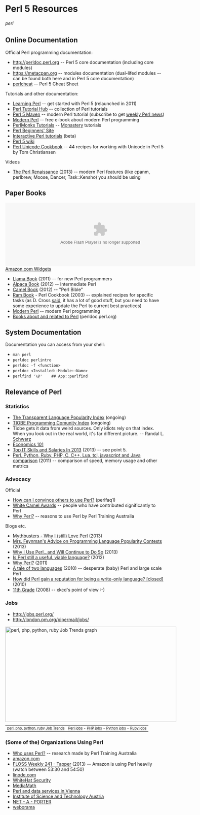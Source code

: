 # Perl 5 Resources
###### perl

## Online Documentation

Official Perl programming documentation:

* <http://perldoc.perl.org> -- Perl 5 core documentation (including core modules)
* <https://metacpan.org> -- modules documentation (dual-lifed modules -- can be found both here and in Perl 5 core documentation)
* [perlcheat](https://metacpan.org/module/perlcheat) -- Perl 5 Cheat Sheet

Tutorials and other documentation:

* [Learning Perl](http://learn.perl.org/) -- get started with Perl 5 (relaunched in 2011)
* [Perl Tutorial Hub](http://perl-tutorial.org/) -- collection of Perl tutorials
* [Perl 5 Maven](http://perl5maven.com/) -- modern Perl tutorial (subscribe to get <a href="http://perlweekly.com/">weekly Perl news</a>)
* [Modern Perl](http://modernperlbooks.com/books/modern_perl/) -- free e-book about modern Perl programming
* [PerlMonks Tutorials](http://perlmonks.org/?node=Tutorials) -- [Monastery](https://en.wikipedia.org/wiki/Perl_Monks) tutorials
* [Perl Beginners' Site](http://perl-begin.org/)
* [Interactive Perl tutorials](http://perltuts.com/) (beta)
* [Perl 5 wiki](https://www.socialtext.net/perl5/index.cgi)
* [Perl Unicode Cookbook](http://www.perl.com/pub/2012/04/perlunicook-standard-preamble.html) -- 44 recipes for working with Unicode in Perl 5 by Tom Christiansen

Videos

* [The Perl Renaissance](http://mirror.linux.org.au/linux.conf.au/2013/mp4/The_Perl_Renaissance.mp4) (2013) -- modern Perl features (like cpanm, perlbrew, Moose, Dancer, Task::Kensho) you should be using

## Paper Books

<OBJECT classid="clsid:D27CDB6E-AE6D-11cf-96B8-444553540000" codebase="http://fpdownload.macromedia.com/get/flashplayer/current/swflash.cab" id="Player_270c1583-561e-4abe-adba-d83e669b01e3"  WIDTH="600px" HEIGHT="200px"> <PARAM NAME="movie" VALUE="http://ws.amazon.com/widgets/q?rt=tf_cw&ServiceVersion=20070822&MarketPlace=US&ID=V20070822%2FUS%2Fopen057-20%2F8010%2F270c1583-561e-4abe-adba-d83e669b01e3&Operation=GetDisplayTemplate"><PARAM NAME="quality" VALUE="high"><PARAM NAME="bgcolor" VALUE="#FFFFFF"><PARAM NAME="allowscriptaccess" VALUE="always"><embed src="http://ws.amazon.com/widgets/q?rt=tf_cw&ServiceVersion=20070822&MarketPlace=US&ID=V20070822%2FUS%2Fopen057-20%2F8010%2F270c1583-561e-4abe-adba-d83e669b01e3&Operation=GetDisplayTemplate" id="Player_270c1583-561e-4abe-adba-d83e669b01e3" quality="high" bgcolor="#ffffff" name="Player_270c1583-561e-4abe-adba-d83e669b01e3" allowscriptaccess="always"  type="application/x-shockwave-flash" align="middle" height="200px" width="600px"></embed></OBJECT> <NOSCRIPT><A HREF="http://ws.amazon.com/widgets/q?rt=tf_cw&ServiceVersion=20070822&MarketPlace=US&ID=V20070822%2FUS%2Fopen057-20%2F8010%2F270c1583-561e-4abe-adba-d83e669b01e3&Operation=NoScript">Amazon.com Widgets</A></NOSCRIPT>

* [Llama Book](https://en.wikipedia.org/wiki/Llama_book) (2011) -- for new Perl programmers
* [Alpaca Book](http://shop.oreilly.com/product/0636920012689.do) (2012) -- Intermediate Perl
* [Camel Book](http://shop.oreilly.com/product/9780596004927.do) (2012) -- "Perl Bible"
* [Ram Book](http://shop.oreilly.com/product/9781565922433.do) - Perl Cookbook (2003) -- explained recipes for specific tasks (as D. Cross [said](http://perlhacks.com/2013/02/perl-books-2/), it has a lot of good stuff, but you need to have some experience to update the Perl to current best practices)
* [Modern Perl](http://modernperlbooks.com/books/modern_perl/) -- modern Perl programming
* [Books about and related to Perl](http://perldoc.perl.org/perlbook.html) (perldoc.perl.org)

## System Documentation

Documentation you can access from your shell:

* `man perl`
* `perldoc perlintro`
* `perldoc -f <function>`
* `perldoc <Installed::Module::Name>`
* `perlfind '\@'    ## App::perlfind`

## Relevance of Perl

### Statistics

* [The Transparent Language Popularity Index](http://lang-index.sourceforge.net/) (ongoing)
* [TIOBE Programming Comunity Index](http://www.tiobe.com/index.php/content/paperinfo/tpci/index.html) (ongoing)
 * Tiobe gets it data from weird sources. Only idiots rely on that index. When you look out in the real world, it's far different picture. -- Randal L. [Schwarz](https://plus.google.com/105487854388646525021/posts/iLuWFCgABLF)
 * [Economics 101](http://blogs.perl.org/users/ovid/2013/01/economics-101.html)
* [Top IT Skills and Salaries In 2013](http://www.jiansnet.com/topic/24694/Top-IT-Skills-and-Salaries) (2013) -- see point 5.
* [Perl, Python, Ruby, PHP, C, C++, Lua, tcl, javascript and Java comparison](http://raid6.com.au/~onlyjob/posts/arena/) (2011) -- comparison of speed, memory usage and other metrics

### Advocacy

Official

* [How can I convince others to use Perl?](http://perldoc.perl.org/perlfaq1.html#How-can-I-convince-others-to-use-Perl%3f) (perlfaq1)
* [White Camel Awards](http://www.perl.org/advocacy/white_camel/) -- people who have contributed significantly to Perl
* [Why Perl?](http://perltraining.com.au/whyperl.html) -- reasons to use Perl by Perl Training Australia

Blogs etc.

* [Mythbusters - Why I (still) Love Perl](http://allisonrandal.com/2013/03/31/mythbusters-why-i-still-love-perl/) (2013)
* [Mrs. Feynman's Advice on Programming Language Popularity Contests](http://www.modernperlbooks.com/mt/2013/03/mrs-feynmans-advice-on-programming-language-popularity-contests.html) (2013)
* [Why I Use Perl...and Will Continue to Do So](http://www.drdobbs.com/open-source/why-i-use-perland-will-continue-to-do-so/240148364) (2013)
* [Is Perl still a useful, viable language?](http://programmers.stackexchange.com/questions/115851/is-perl-still-a-useful-viable-language) (2012)
* [Why Perl?](http://jjnapiorkowski.typepad.com/modern-perl/2011/10/why-perl.html) (2011)
* [A tale of two languages](http://www.bofh.org.uk/2010/07/25/a-tale-of-two-languages) (2010) -- desperate (baby) Perl and large scale Perl
* [How did Perl gain a reputation for being a write-only language? [closed]](http://stackoverflow.com/questions/2702728/how-did-perl-gain-a-reputation-for-being-a-write-only-language) (2010)
* [11th Grade](http://xkcd.com/519/) (2008) -- xkcd's point of view :-)

### Jobs

* <http://jobs.perl.org/>
* <http://london.pm.org/pipermail/jobs/>

<div style="width:540px">
<a href="http://www.indeed.com/jobtrends?q=perl%2C+php%2C+python%2C+ruby" title="perl, php, python, ruby Job Trends">
<img width="540" height="300" src="http://www.indeed.com/trendgraph/jobgraph.png?q=perl%2C+php%2C+python%2C+ruby" border="0" alt="perl, php, python, ruby Job Trends graph">
</a>
<table width="100%" cellpadding="6" cellspacing="0" border="0" style="font-size:80%"><tr>
<td><a href="http://www.indeed.com/jobtrends?q=perl%2C+php%2C+python%2C+ruby">perl, php, python, ruby Job Trends</a></td>
<td align="right"><a href="http://www.indeed.com/jobs?q=Perl">Perl jobs</a> - <a href="http://www.indeed.com/jobs?q=PHP">PHP jobs</a> - <a href="http://www.indeed.com/jobs?q=Python">Python jobs</a> - <a href="http://www.indeed.com/jobs?q=Ruby">Ruby jobs</a></td>
</tr></table>
</div>

### (Some of the) Organizations Using Perl

* [Who uses Perl?](http://perltraining.com.au/whyperl.html#who) -- research made by Perl Training Australia
* [amazon.com](http://www.amazon.com/gp/feature.html?ie=UTF8&docId=7137)
 * [FLOSS Weekly 241 - Tapper](http://twit.tv/show/floss-weekly/241) (2013) -- Amazon is using Perl heavily (watch between 53:30 and 54:50)
* [linode.com](http://www.linode.com/)
* [WhiteHat Security](http://www.whitehatsec.com)
* [MediaMath](http://www.mediamath.com)
* [Perl and data services in Vienna](http://perlservices.at/)
* [Institute of Science and Technology Austria](https://ist.ac.at/about-ist-austria/open-positions/administrative/)
* [NET - A - PORTER](http://www.net-a-porter.com/)
* [weborama](http://www.weborama.com/2013/04/pragmatic-perl-interview-of-alexis-sukrieh-rd-manager/)
